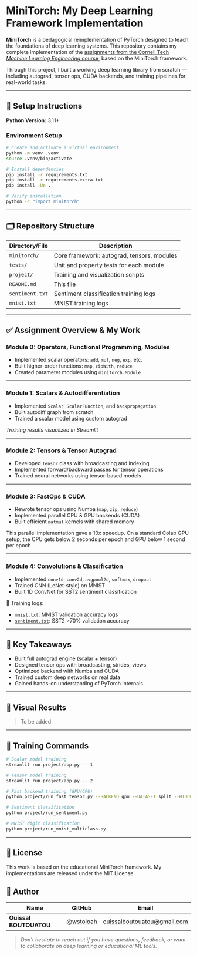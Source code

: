 # MiniTorch: My Deep Learning Framework Implementation

**MiniTorch** is a pedagogical reimplementation of PyTorch designed to teach the foundations of deep learning systems. This repository contains my complete implementation of the [assignments from the Cornell Tech *Machine Learning Engineering* course](https://minitorch.github.io/), based on the MiniTorch framework.

Through this project, I built a working deep learning library from scratch — including autograd, tensor ops, CUDA backends, and training pipelines for real-world tasks.

---

## 🔧 Setup Instructions

**Python Version:** 3.11+

### Environment Setup

```bash
# Create and activate a virtual environment
python -m venv .venv
source .venv/bin/activate

# Install dependencies
pip install -r requirements.txt
pip install -r requirements.extra.txt
pip install -Ue .

# Verify installation
python -c "import minitorch"
```

---

## 🗂️ Repository Structure

| Directory/File  | Description                                  |
| --------------- | -------------------------------------------- |
| `minitorch/`    | Core framework: autograd, tensors, modules   |
| `tests/`        | Unit and property tests for each module      |
| `project/`      | Training and visualization scripts           |
| `README.md`     | This file                                    |
| `sentiment.txt` | Sentiment classification training logs       |
| `mnist.txt`     | MNIST training logs                          |

---

## ✅ Assignment Overview & My Work

### Module 0: Operators, Functional Programming, Modules

* Implemented scalar operators: `add`, `mul`, `neg`, `exp`, etc.
* Built higher-order functions: `map`, `zipWith`, `reduce`
* Created parameter modules using `minitorch.Module`

---

### Module 1: Scalars & Autodifferentiation

* Implemented `Scalar`, `ScalarFunction`, and `backpropagation`
* Built autodiff graph from scratch
* Trained a scalar model using custom autograd

*Training results visualized in Streamlit*

---

### Module 2: Tensors & Tensor Autograd

* Developed `Tensor` class with broadcasting and indexing
* Implemented forward/backward passes for tensor operations
* Trained neural networks using tensor-based models

---

### Module 3: FastOps & CUDA

* Rewrote tensor ops using Numba (`map`, `zip`, `reduce`)
* Implemented parallel CPU & GPU backends (CUDA)
* Built efficient `matmul` kernels with shared memory

This parallel implementation gave a 10x speedup. On a standard Colab GPU setup, the CPU gets below 2 seconds per epoch and GPU below 1 second per epoch

---

### Module 4: Convolutions & Classification

* Implemented `conv1d`, `conv2d`, `avgpool2d`, `softmax`, `dropout`
* Trained CNN (LeNet-style) on MNIST
* Built 1D ConvNet for SST2 sentiment classification

📄 Training logs:

* [`mnist.txt`](mnist.txt): MNIST validation accuracy logs
* [`sentiment.txt`](sentiment.txt): SST2 >70% validation accuracy

---

## 🧠 Key Takeaways

* Built full autograd engine (scalar + tensor)
* Designed tensor ops with broadcasting, strides, views
* Optimized backend with Numba and CUDA
* Trained custom deep networks on real data
* Gained hands-on understanding of PyTorch internals

---

## 📸 Visual Results

> To be added

---

## 🚀 Training Commands

```bash
# Scalar model training
streamlit run project/app.py -- 1

# Tensor model training
streamlit run project/app.py -- 2

# Fast backend training (GPU/CPU)
python project/run_fast_tensor.py --BACKEND gpu --DATASET split --HIDDEN 100 --RATE 0.05

# Sentiment classification
python project/run_sentiment.py

# MNIST digit classification
python project/run_mnist_multiclass.py
```

---

## 📜 License

This work is based on the educational MiniTorch framework. My implementations are released under the MIT License.

## 👤 Author

| Name        | GitHub                                  | Email                  |
|-------------|------------------------------------------|------------------------|
| **Ouissal BOUTOUATOU** | [@wstoloah](https://github.com/Wstoloah) | ouissalboutouatou@gmail.com  |

> _Don't hesitate to reach out if you have questions, feedback, or want to collaborate on deep learning or educational ML tools._